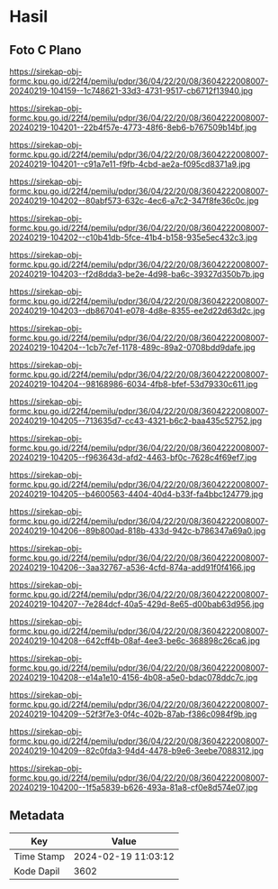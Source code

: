 # Hasil

## Foto C Plano

https://sirekap-obj-formc.kpu.go.id/22f4/pemilu/pdpr/36/04/22/20/08/3604222008007-20240219-104159--1c748621-33d3-4731-9517-cb6712f13940.jpg

https://sirekap-obj-formc.kpu.go.id/22f4/pemilu/pdpr/36/04/22/20/08/3604222008007-20240219-104201--22b4f57e-4773-48f6-8eb6-b767509b14bf.jpg

https://sirekap-obj-formc.kpu.go.id/22f4/pemilu/pdpr/36/04/22/20/08/3604222008007-20240219-104201--c91a7e11-f9fb-4cbd-ae2a-f095cd8371a9.jpg

https://sirekap-obj-formc.kpu.go.id/22f4/pemilu/pdpr/36/04/22/20/08/3604222008007-20240219-104202--80abf573-632c-4ec6-a7c2-347f8fe36c0c.jpg

https://sirekap-obj-formc.kpu.go.id/22f4/pemilu/pdpr/36/04/22/20/08/3604222008007-20240219-104202--c10b41db-5fce-41b4-b158-935e5ec432c3.jpg

https://sirekap-obj-formc.kpu.go.id/22f4/pemilu/pdpr/36/04/22/20/08/3604222008007-20240219-104203--f2d8dda3-be2e-4d98-ba6c-39327d350b7b.jpg

https://sirekap-obj-formc.kpu.go.id/22f4/pemilu/pdpr/36/04/22/20/08/3604222008007-20240219-104203--db867041-e078-4d8e-8355-ee2d22d63d2c.jpg

https://sirekap-obj-formc.kpu.go.id/22f4/pemilu/pdpr/36/04/22/20/08/3604222008007-20240219-104204--1cb7c7ef-1178-489c-89a2-0708bdd9dafe.jpg

https://sirekap-obj-formc.kpu.go.id/22f4/pemilu/pdpr/36/04/22/20/08/3604222008007-20240219-104204--98168986-6034-4fb8-bfef-53d79330c611.jpg

https://sirekap-obj-formc.kpu.go.id/22f4/pemilu/pdpr/36/04/22/20/08/3604222008007-20240219-104205--713635d7-cc43-4321-b6c2-baa435c52752.jpg

https://sirekap-obj-formc.kpu.go.id/22f4/pemilu/pdpr/36/04/22/20/08/3604222008007-20240219-104205--f963643d-afd2-4463-bf0c-7628c4f69ef7.jpg

https://sirekap-obj-formc.kpu.go.id/22f4/pemilu/pdpr/36/04/22/20/08/3604222008007-20240219-104205--b4600563-4404-40d4-b33f-fa4bbc124779.jpg

https://sirekap-obj-formc.kpu.go.id/22f4/pemilu/pdpr/36/04/22/20/08/3604222008007-20240219-104206--89b800ad-818b-433d-942c-b786347a69a0.jpg

https://sirekap-obj-formc.kpu.go.id/22f4/pemilu/pdpr/36/04/22/20/08/3604222008007-20240219-104206--3aa32767-a536-4cfd-874a-add91f0f4166.jpg

https://sirekap-obj-formc.kpu.go.id/22f4/pemilu/pdpr/36/04/22/20/08/3604222008007-20240219-104207--7e284dcf-40a5-429d-8e65-d00bab63d956.jpg

https://sirekap-obj-formc.kpu.go.id/22f4/pemilu/pdpr/36/04/22/20/08/3604222008007-20240219-104208--642cff4b-08af-4ee3-be6c-368898c26ca6.jpg

https://sirekap-obj-formc.kpu.go.id/22f4/pemilu/pdpr/36/04/22/20/08/3604222008007-20240219-104208--e14a1e10-4156-4b08-a5e0-bdac078ddc7c.jpg

https://sirekap-obj-formc.kpu.go.id/22f4/pemilu/pdpr/36/04/22/20/08/3604222008007-20240219-104209--52f3f7e3-0f4c-402b-87ab-f386c0984f9b.jpg

https://sirekap-obj-formc.kpu.go.id/22f4/pemilu/pdpr/36/04/22/20/08/3604222008007-20240219-104209--82c0fda3-94d4-4478-b9e6-3eebe7088312.jpg

https://sirekap-obj-formc.kpu.go.id/22f4/pemilu/pdpr/36/04/22/20/08/3604222008007-20240219-104200--1f5a5839-b626-493a-81a8-cf0e8d574e07.jpg


## Metadata

| Key        | Value               |
| ---------- | ------------------- |
| Time Stamp | 2024-02-19 11:03:12 |
| Kode Dapil | 3602                |



